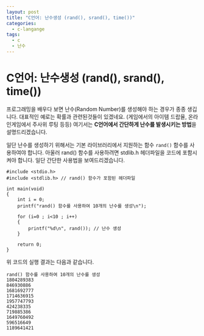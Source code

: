```yaml
---
layout: post
title: "C언어: 난수생성 (rand(), srand(), time())"
categories:
  - c-langange
tags:
  - c
  - 난수
---
```


# C언어: 난수생성 (rand(), srand(), time())
프로그래밍을 배우다 보면 난수(Random Number)를 생성해야 하는 경우가 종종 생깁니다.
대표적인 예로는 확률과 관련된것들이 있겠네요. (게임에서의 아이템 드랍율, 온라인게임에서 주사위 루팅 등등)
여기서는 **C언어에서 간단하게 난수를 발생시키는 방법**을 설명드리겠습니다.

일단 난수를 생성하기 위해서는 기본 라이브러리에서 지원하는 함수 `rand()` 함수를 사용하여야 합니다.
아울러 rand() 함수를 사용하려면 stdlib.h 헤더파일을 코드에 포함시켜야 합니다.
일단 간단한 사용법을 보여드리겠습니다.

```
#include <stdio.h>
#include <stdlib.h> // rand() 함수가 포함된 헤더파일

int main(void)
{
	int i = 0;
	printf("rand() 함수를 사용하여 10개의 난수를 생성\n");

	for (i=0 ; i<10 ; i++)
	{
		printf("%d\n", rand()); // 난수 생성
	}

	return 0;
}
```

위 코드의 실행 결과는 다음과 같습니다.

```
rand() 함수를 사용하여 10개의 난수를 생성
1804289383
846930886
1681692777
1714636915
1957747793
424238335
719885386
1649760492
596516649
1189641421
```
